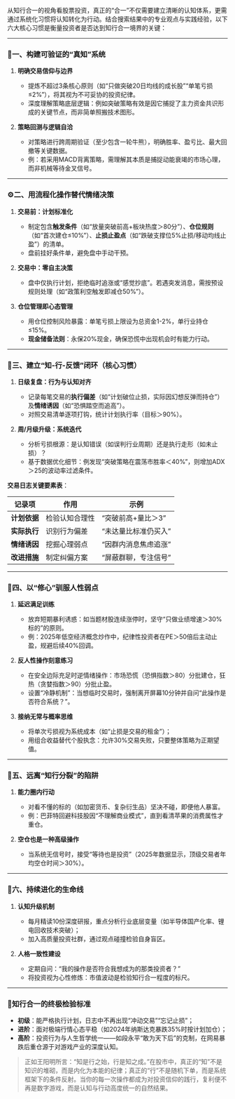 从知行合一的视角看股票投资，真正的“合一”不仅需要建立清晰的认知体系，更需通过系统化习惯将认知转化为行动。结合搜索结果中的专业观点与实践经验，以下六大核心习惯是衡量投资者是否达到知行合一境界的关键：

---

### 🧠 ​**一、构建可验证的“真知”系统**​

1. ​**明确交易信仰与边界**​
    
    - 提炼不超过3条核心原则（如“只做突破20日均线的成长股”“单笔亏损≤2%”），将其视为不可妥协的投资纪律。
    - 深度理解策略底层逻辑：例如突破策略有效是因它捕捉了主力资金共识形成的关键节点，而非简单照搬技术图形。
2. ​**策略回测与逻辑自洽**​
    
    - 对策略进行跨周期验证（至少包含一轮牛熊），明确胜率、盈亏比、最大回撤等关键数据。
    - 例：若采用MACD背离策略，需理解其本质是捕捉动能衰竭的市场心理，而非机械等待金叉信号。

---

### ⚙️ ​**二、用流程化操作替代情绪决策**​

1. ​**交易前：计划标准化**​
    
    - 制定包含**触发条件**​（如“放量突破前高+板块热度＞80分”）、**仓位规则**​（如“首次建仓≤10%”）、**止损止盈点**​（如“跌破支撑位5%止损/移动均线止盈”）的清单。
    - 盘前挂好条件单，避免盘中手动干预。
2. ​**交易中：零自主决策**​
    
    - 盘中仅执行计划，拒绝临时追涨或“感觉抄底”。若遇突发消息，需按预设规则处理（如“政策利空触发即减仓50%”）。
3. ​**仓位管理即心态管理**​
    
    - 用仓位控制风险暴露：单笔亏损上限设为总资金1-2%，单行业持仓≤15%。
    - ​**现金储备法则**​：永保20%现金，确保恐慌中出现机会时有能力行动。

---

### 📝 ​**三、建立“知-行-反馈”闭环（核心习惯）​**​

1. ​**日级复盘：行为与认知对齐**​
    
    - 记录每笔交易的**执行偏差**​（如“计划破位止损，实际因幻想反弹而持仓”）及**情绪诱因**​（如“恐惧踏空而追高”）。
    - 对照交易清单逐项打钩，统计计划执行率（目标＞90%）。
2. ​**周/月级升级：系统迭代**​
    
    - 分析亏损根源：是认知错误（如误判行业周期）还是执行走形（如未止损）？
    - 基于数据优化细节：例发现“突破策略在震荡市胜率＜40%”，则增加ADX＞25的波动率过滤条件。

​**交易日志关键要素表**​：

|记录项|作用|示例|
|---|---|---|
|​**计划依据**​|检验认知合理性|“突破前高+量比＞3”|
|​**实际执行**​|识别行为偏差|“未达量比标准仍买入”|
|​**情绪诱因**​|挖掘心理弱点|“因群内消息焦虑追涨”|
|​**改进措施**​|制定纠偏方案|“屏蔽群聊，专注信号”|

---

### 🧘 ​**四、以“修心”驯服人性弱点**​

1. ​**延迟满足训练**​
    
    - 放弃短期暴利诱惑：如当题材股连续涨停时，坚守“只做业绩增速＞30%标的”的原则。
    - 例：2025年低空经济概念炒作中，纪律性投资者在PE＞50倍后主动止盈，规避后续40%回调。
2. ​**反人性操作刻意练习**​
    
    - 在安全边际充足时逆情绪操作：市场恐慌（恐惧指数＞80）分批建仓，狂热（贪婪指数＞90）分批止盈。
    - 设置“冷静机制”：当想临时交易时，强制离开屏幕10分钟并自问“此操作是否符合系统？”。
3. ​**接纳无常与概率思维**​
    
    - 将单次亏损视为系统成本（如“止损是交易的租金”）；
    - 用组合收益替代个股执念：允许30%交易失败，只要整体策略为正期望值。

---

### 🚫 ​**五、远离“知行分裂”的陷阱**​

1. ​**能力圈内行动**​
    
    - 对看不懂的标的（如加密货币、复杂衍生品）坚决不碰，即便他人暴富。
    - 例：巴菲特回避科技股因“不理解商业模式”，直到看清苹果的消费属性才重仓。
2. ​**空仓也是一种高级操作**​
    
    - 当系统无信号时，接受“等待也是投资”（2025年数据显示，顶级交易者年均空仓时间＞30%）。

---

### 🔄 ​**六、持续进化的生命线**​

1. ​**认知升级机制**​
    
    - 每月精读10份深度研报，重点分析行业底层变量（如半导体国产化率、锂电回收技术突破）；
    - 加入高质量投资社群，通过观点碰撞检验自身盲区。
2. ​**人格一致性建设**​
    
    - 定期自问：“我的操作是否符合我想成为的那类投资者？”
    - 将投资视为心性修炼：市值波动是检验知行合一程度的标尺。

---

### 💎 ​**知行合一的终极检验标准**​

- ​**初级**​：能严格执行计划，日志中不再出现“冲动交易”“忘记止损”；
- ​**进阶**​：面对极端行情心态平稳（如2024年纳斯达克暴跌35%时按计划加仓）；
- ​**高阶**​：投资行为与人生哲学统一——如段永平“敢为天下后”的克制，在网易暴跌后重仓源于对游戏产业的深度认知。

> 正如王阳明所言：“知是行之始，行是知之成。”在股市中，真正的“知”不是知识的堆砌，而是内化为本能的纪律；真正的“行”不是随机下单，而是系统框架下的条件反射。当你的每一次操作都成为对投资信仰的践行，复利便不再是数字游戏，而是认知与行动高度统一的自然结果。